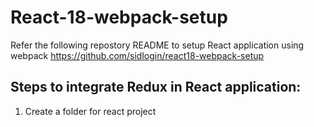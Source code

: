 # React-18-webpack-setup
Refer the following repostory README to setup React application using webpack https://github.com/sidlogin/react18-webpack-setup

## Steps to integrate Redux in React application:
1. Create a folder for react project



